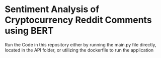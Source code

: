 # Sentiment Analysis of Cryptocurrency Reddit Comments using BERT

Run the Code in this repository either by running the main.py file directly, located in the API folder, or utilizing the dockerfile to run the application
